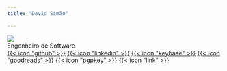```yaml
---
title: "David Simão"

---
```

<div class="flex mt-4">
  <img class="!mt-0 !mb-0 h-24 w-24 arredondado completo ltr:mr-4 rtl:ml-4" largura="96" altura="96"
    src="avatar.jpeg" />
  <div class="place-self-center">
    <div class="text-sm text-neutral-700 dark:text-neutral-400">Engenheiro de Software</div>
    <div class="text-2xl sm:text-lg">
      <div class="flex flex-wrap text-neutral-400 escuro:text-neutral-500">
        <a class="px-1 hover:text-primary-700 dark:hover:text-primary-400" href="https://github.com/madoke" target="_blank"
          aria-label="{{ $name | title }}" rel="me noopener noreferrer">{{< icon "github" >}}</a>
        <a class="px-1 hover:text-primary-700 dark:hover:text-primary-400" href="https://linkedin.com/in/davidsimao" target="_blank"
          aria-label="{{ $name | title }}" rel="me noopener noreferrer">{{< icon "linkedin" >}}</a>
        <a class="px-1 hover:text-primary-700 dark:hover:text-primary-400" href="https://keybase.io/madoke" target="_blank"
          aria-label="{{ $name | title }}" rel="me noopener noreferrer">{{< icon "keybase" >}}</a>
        <a class="px-1 hover:text-primary-700 dark:hover:text-primary-400" href="https://www.goodreads.com/user/show/151059176-david-simao" target= "_em branco"
          aria-label="{{ $name | title }}" rel="me noopener noreferrer">{{< icon "goodreads" >}}</a>
        <a class="px-1 hover:text-primary-700 dark:hover:text-primary-400" href="https://madoke.org/pgp.txt" target="_blank"
          aria-label="{{ $name | title }}" rel="me noopener noreferrer">{{< icon "pgpkey" >}}</a>
        <a class="px-1 hover:text-primary-700 dark:hover:text-primary-400" href="https://madoke.org/" target="_blank"
          aria-label="{{ $name | title }}" rel="me noopener noreferrer">{{< icon "link" >}}</a>
      </div>
    </div>
  </div>
</div>